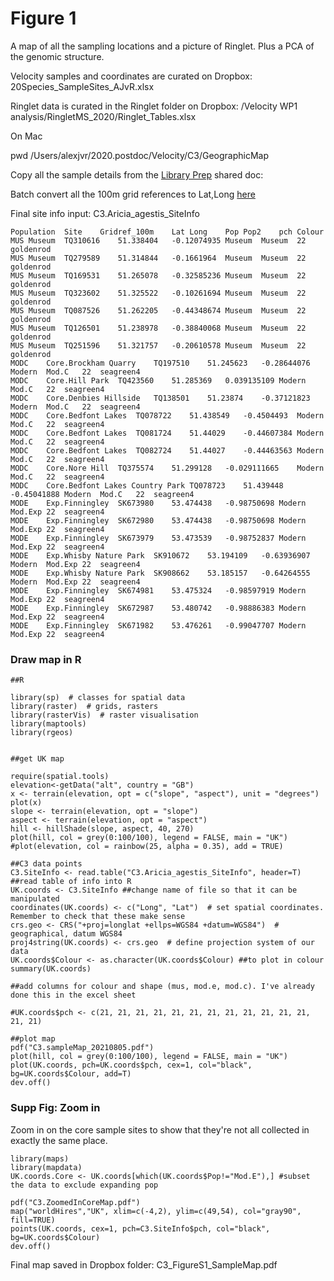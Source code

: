 # Figure 1

A map of all the sampling locations and a picture of Ringlet. Plus a PCA of the genomic structure. 

Velocity samples and coordinates are curated on Dropbox: 20Species_SampleSites_AJvR.xlsx

Ringlet data is curated in the Ringlet folder on Dropbox: /Velocity WP1 analysis/RingletMS_2020/Ringlet_Tables.xlsx

On Mac

pwd /Users/alexjvr/2020.postdoc/Velocity/C3/GeographicMap 

Copy all the sample details from the [Library Prep](https://docs.google.com/spreadsheets/d/1G9r50W0VV_ANZ19rIvqZpXWFemy2MW76_iXuyBuCQGA/edit#gid=1076895649) shared doc: 

Batch convert all the 100m grid references to Lat,Long [here](https://gridreferencefinder.com/batchConvert/batchConvert.php) 


Final site info input: C3.Aricia_agestis_SiteInfo
```
Population	Site	Gridref_100m	Lat	Long	Pop	Pop2	pch	Colour
MUS	Museum	TQ310616	51.338404	-0.12074935	Museum	Museum	22	goldenrod
MUS	Museum	TQ279589	51.314844	-0.1661964	Museum	Museum	22	goldenrod
MUS	Museum	TQ169531	51.265078	-0.32585236	Museum	Museum	22	goldenrod
MUS	Museum	TQ323602	51.325522	-0.10261694	Museum	Museum	22	goldenrod
MUS	Museum	TQ087526	51.262205	-0.44348674	Museum	Museum	22	goldenrod
MUS	Museum	TQ126501	51.238978	-0.38840068	Museum	Museum	22	goldenrod
MUS	Museum	TQ251596	51.321757	-0.20610578	Museum	Museum	22	goldenrod
MODC	Core.Brockham Quarry	TQ197510	51.245623	-0.28644076	Modern	Mod.C	22	seagreen4
MODC	Core.Hill Park	TQ423560	51.285369	0.039135109	Modern	Mod.C	22	seagreen4
MODC	Core.Denbies Hillside	TQ138501	51.23874	-0.37121823	Modern	Mod.C	22	seagreen4
MODC	Core.Bedfont Lakes	TQ078722	51.438549	-0.4504493	Modern	Mod.C	22	seagreen4
MODC	Core.Bedfont Lakes	TQ081724	51.44029	-0.44607384	Modern	Mod.C	22	seagreen4
MODC	Core.Bedfont Lakes	TQ082724	51.44027	-0.44463563	Modern	Mod.C	22	seagreen4
MODC	Core.Nore Hill	TQ375574	51.299128	-0.029111665	Modern	Mod.C	22	seagreen4
MODC	Core.Bedfont Lakes Country Park	TQ078723	51.439448	-0.45041888	Modern	Mod.C	22	seagreen4
MODE	Exp.Finningley	SK673980	53.474438	-0.98750698	Modern	Mod.Exp	22	seagreen4
MODE	Exp.Finningley	SK672980	53.474438	-0.98750698	Modern	Mod.Exp	22	seagreen4
MODE	Exp.Finningley	SK673979	53.473539	-0.98752837	Modern	Mod.Exp	22	seagreen4
MODE	Exp.Whisby Nature Park	SK910672	53.194109	-0.63936907	Modern	Mod.Exp	22	seagreen4
MODE	Exp.Whisby Nature Park	SK908662	53.185157	-0.64264555	Modern	Mod.Exp	22	seagreen4
MODE	Exp.Finningley	SK674981	53.475324	-0.98597919	Modern	Mod.Exp	22	seagreen4
MODE	Exp.Finningley	SK672987	53.480742	-0.98886383	Modern	Mod.Exp	22	seagreen4
MODE	Exp.Finningley	SK671982	53.476261	-0.99047707	Modern	Mod.Exp	22	seagreen4
```


### Draw map in R
```
##R

library(sp)  # classes for spatial data
library(raster)  # grids, rasters
library(rasterVis)  # raster visualisation
library(maptools)
library(rgeos)


##get UK map

require(spatial.tools)
elevation<-getData("alt", country = "GB")
x <- terrain(elevation, opt = c("slope", "aspect"), unit = "degrees")
plot(x)
slope <- terrain(elevation, opt = "slope")
aspect <- terrain(elevation, opt = "aspect")
hill <- hillShade(slope, aspect, 40, 270)
plot(hill, col = grey(0:100/100), legend = FALSE, main = "UK")
#plot(elevation, col = rainbow(25, alpha = 0.35), add = TRUE)

##C3 data points
C3.SiteInfo <- read.table("C3.Aricia_agestis_SiteInfo", header=T)  ##read table of info into R
UK.coords <- C3.SiteInfo ##change name of file so that it can be manipulated
coordinates(UK.coords) <- c("Long", "Lat")  # set spatial coordinates. Remember to check that these make sense
crs.geo <- CRS("+proj=longlat +ellps=WGS84 +datum=WGS84")  # geographical, datum WGS84
proj4string(UK.coords) <- crs.geo  # define projection system of our data
UK.coords$Colour <- as.character(UK.coords$Colour) ##to plot in colour
summary(UK.coords)

##add columns for colour and shape (mus, mod.e, mod.c). I've already done this in the excel sheet

#UK.coords$pch <- c(21, 21, 21, 21, 21, 21, 21, 21, 21, 21, 21, 21, 21, 21)

##plot map
pdf("C3.sampleMap_20210805.pdf")
plot(hill, col = grey(0:100/100), legend = FALSE, main = "UK")
plot(UK.coords, pch=UK.coords$pch, cex=1, col="black", bg=UK.coords$Colour, add=T)
dev.off()

```


### Supp Fig: Zoom in


Zoom in on the core sample sites to show that they're not all collected in exactly the same place. 

```
library(maps)
library(mapdata)
UK.coords.Core <- UK.coords[which(UK.coords$Pop!="Mod.E"),] #subset the data to exclude expanding pop

pdf("C3.ZoomedInCoreMap.pdf")
map("worldHires","UK", xlim=c(-4,2), ylim=c(49,54), col="gray90", fill=TRUE)
points(UK.coords, cex=1, pch=C3.SiteInfo$pch, col="black", bg=UK.coords$Colour)
dev.off()
```


Final map saved in Dropbox folder: C3_FigureS1_SampleMap.pdf
